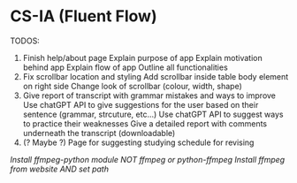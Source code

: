 # CS-IA (Fluent Flow)

TODOS:
1. Finish help/about page
      Explain purpose of app
      Explain motivation behind app
      Explain flow of app
      Outline all functionalities
2. Fix scrollbar location and styling
      Add scrollbar inside table body element on right side
      Change look of scrollbar (colour, width, shape)
3. Give report of transcript with grammar mistakes and ways to improve
      Use chatGPT API to give suggestions for the user based on their sentence (grammar, strcuture, etc...)
      Use chatGPT API to suggest ways to practice their weaknesses
      Give a detailed report with comments underneath the transcript (downloadable)
4. (? Maybe ?) Page for suggesting studying schedule for revising

*Install ffmpeg-python module NOT ffmpeg or python-ffmpeg*
*Install ffmpeg from website AND set path*
